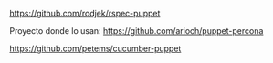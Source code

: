 https://github.com/rodjek/rspec-puppet

Proyecto donde lo usan: https://github.com/arioch/puppet-percona


https://github.com/petems/cucumber-puppet
